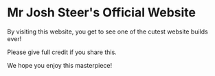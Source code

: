 # Mr Josh Steer's Official Website
By visiting this website, you get to see one of the cutest website builds ever!

Please give full credit if you share this.

We hope you enjoy this masterpiece!

